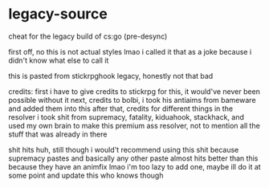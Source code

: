 # legacy-source
cheat for the legacy build of cs:go (pre-desync)

first off, no this is not actual styles lmao
i called it that as a joke because i didn't know what else to call it

this is pasted from stickrpghook legacy, honestly not that bad

credits:
  first i have to give credits to stickrpg for this, it would've never been possible without it
	next, credits to bolbi, i took his antiaims from bameware and added them into this
	after that, credits for different things in the resolver
	i took shit from supremacy, fatality, kiduahook, stackhack, and used my own brain to make this premium ass resolver, not to mention all the stuff that was already in there
  
 shit hits huh, still though i would't recommend using this shit because supremacy pastes and basically any other paste almost hits better than this because they have an animfix lmao
 i'm too lazy to add one, maybe ill do it at some point and update this who knows though
